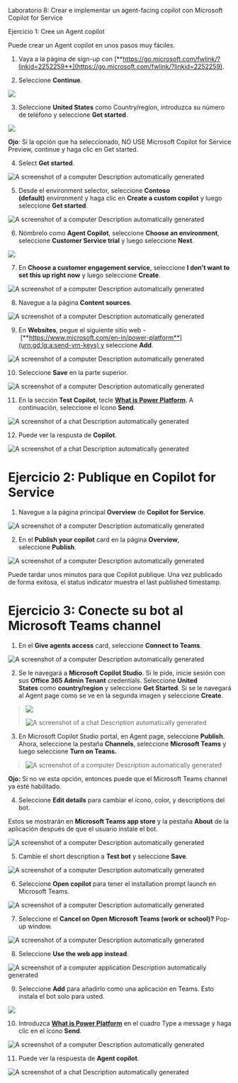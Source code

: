 Laboratorio 8: Crear e implementar un agent-facing copilot con Microsoft
Copilot for Service

Ejercicio 1: Cree un Agent copilot

Puede crear un Agent copilot en unos pasos muy fáciles.

1.  Vaya a la página de sign-up con
    [**https://go.microsoft.com/fwlink/?linkid=2252259**](https://go.microsoft.com/fwlink/?linkid=2252259).

2.  Seleccione **Continue**.

![](./media/image1.png)

3.  Seleccione **United States** como Country/region, introduzca su
    número de teléfono y seleccione **Get started**.

![](./media/image2.png)

**Ojo**: Si la opción que ha seleccionado, NO USE Microsoft Copilot for
Service Preview, continue y haga clic en Get started.

4.  Select **Get started**.

![A screenshot of a computer Description automatically
generated](./media/image3.png)

5.  Desde el environment selector, seleccione **Contoso
    (default)** environment y haga clic en **Create a custom copilot** y
    luego seleccione **Get started**.

![A screenshot of a computer Description automatically
generated](./media/image4.png)

6.  Nómbrelo como **Agent Copilot**, seleccione **Choose an
    environment**, seleccione **Customer Service trial** y luego
    seleccione **Next**.

![](./media/image5.png)

7.  En **Choose a customer engagement service**, seleccione **I don’t
    want to set this up right now** y luego seleccione **Create**.

![A screenshot of a computer Description automatically
generated](./media/image6.png)

8.  Navegue a la página **Content sources**.

![A screenshot of a computer Description automatically
generated](./media/image7.png)

9.  En **Websites**, pegue el siguiente sitio web
    - [**https://www.microsoft.com/en-in/power-platform**](urn:gd:lg:a:send-vm-keys) y
    seleccione **Add**.

![A screenshot of a computer Description automatically
generated](./media/image8.png)

10. Seleccione **Save** en la parte superior.

![A screenshot of a computer Description automatically
generated](./media/image9.png)

11. En la sección **Test Copilot**, tecle [**What is Power
    Platform**](urn:gd:lg:a:send-vm-keys). A continuación, seleccione el
    ícono **Send**.

![A screenshot of a chat Description automatically
generated](./media/image10.png)

12. Puede ver la respusta de **Copilot**.

![A screenshot of a chat Description automatically
generated](./media/image11.png)

# Ejercicio 2: Publique en Copilot for Service

1.  Navegue a la página principal **Overview** de **Copilot for
    Service**.

![A screenshot of a computer Description automatically
generated](./media/image12.png)

2.  En el **Publish your copilot** card en la página **Overview**,
    seleccione **Publish**.

![A screenshot of a computer Description automatically
generated](./media/image13.png)

Puede tardar unos minutos para que Copilot publique. Una vez publicado
de forma exitosa, el status indicator muestra el last published
timestamp.

# Ejercicio 3: Conecte su bot al Microsoft Teams channel

1.  En el **Give agents access** card, seleccione **Connect to Teams**.

![A screenshot of a computer Description automatically
generated](./media/image14.png)

2.  Se le navegará a **Microsoft Copilot Studio**. Si le pide, inicie
    sesión con sus **Office 365 Admin Tenant** credentials.
    Seleccione **United States** como **country/region** y
    seleccione **Get Started**. Si se le navegará al Agent page como se
    ve en la segunda imagen y seleccione **Create**.

> ![](./media/image15.png)
>
> ![A screenshot of a chat Description automatically
> generated](./media/image16.png)

3.  En Microsoft Copilot Studio portal, en Agent page,
    seleccione **Publish**. Ahora, seleccione la pestaña **Channels**,
    seleccione **Microsoft Teams** y luego seleccione **Turn on Teams.**

> ![A screenshot of a computer Description automatically
> generated](./media/image17.png)

**Ojo:** Si no ve esta opción, entonces puede que el Microsoft Teams
channel ya esté habilitado.

4.  Seleccione **Edit details** para cambiar el ícono, color, y
    descriptions del bot.

Estos se mostrarán en **Microsoft Teams app store** y la
pestaña **About** de la aplicación después de que el usuario instale el
bot.

![A screenshot of a computer Description automatically
generated](./media/image18.png)

5.  Cambie el short description a **Test bot** y seleccione **Save**.

![A screenshot of a computer Description automatically
generated](./media/image19.png)

6.  Seleccione **Open copilot** para tener el installation prompt launch
    en Microsoft Teams.

![A screenshot of a computer Description automatically
generated](./media/image20.png)

7.  Seleccione el **Cancel on Open Microsoft Teams (work or
    school)?** Pop-up window.

![A screenshot of a computer Description automatically
generated](./media/image21.png)

8.  Seleccione **Use the web app instead**.

![A screenshot of a computer application Description automatically
generated](./media/image22.png)

9.  Seleccione **Add** para añadirlo como una aplicación en Teams. Esto
    instala el bot solo para usted.

![](./media/image23.png)

10. Introduzca [**What is Power Platform**](urn:gd:lg:a:send-vm-keys) en
    el cuadro Type a message y haga clic en el ícono **Send**.

![A screenshot of a computer Description automatically
generated](./media/image24.png)

11. Puede ver la respuesta de **Agent copilot**.

![A screenshot of a chat Description automatically
generated](./media/image25.png)
